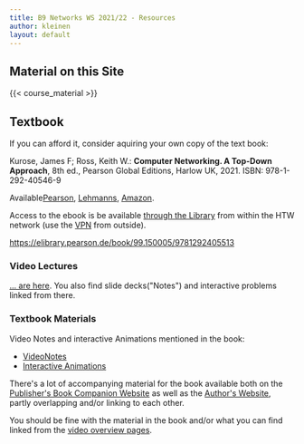 ```yaml
---
title: B9 Networks WS 2021/22 - Resources
author: kleinen
layout: default
---
```

## Material on this Site

{{< course_material >}}

## Textbook

If you can afford it, consider aquiring your own copy of the text book:

Kurose, James F; Ross, Keith W.: __Computer Networking. A Top-Down Approach__, 8th ed., Pearson Global Editions, Harlow UK, 2021.
ISBN: 978-1-292-40546-9

Available[Pearson](https://www.pearson.de/computer-networking-global-edition),
[Lehmanns](https://www.lehmanns.de/shop/mathematik-informatik/56287656-9781292405469-computer-networking-global-edition),
[Amazon](https://www.amazon.de/Computer-Networking-Global-James-Kurose/dp/1292405465?source=ps-sl-shoppingads-lpcontext&psc=1?th=1&psc=1).

Access to the ebook is be available [through the Library](https://sisis.rz.htw-berlin.de/search?bvnr=BV047350002) from within the HTW network (use the [VPN](https://rz.htw-berlin.de/anleitungen/vpn/) from outside).

https://elibrary.pearson.de/book/99.150005/9781292405513

### Video Lectures

[... are here](https://gaia.cs.umass.edu/kurose_ross/lectures.php). You also find slide decks("Notes") and interactive problems linked from there.

### Textbook Materials

Video Notes and interactive Animations mentioned in the book:

* [VideoNotes](https://media.pearsoncmg.com/ph/esm/ecs_kurose_compnetwork_8/cw/content/videonotes.php)
* [Interactive Animations](https://media.pearsoncmg.com/ph/esm/ecs_kurose_compnetwork_8/cw/#interactiveanimations)


There's a lot of accompanying material for the book available both on the
[Publisher's Book Companion Website](https://media.pearsoncmg.com/ph/esm/ecs_kurose_compnetwork_8/cw/)
as well as the [Author's Website](https://gaia.cs.umass.edu/kurose_ross/index.php),
partly overlapping and/or linking to each other.

You should be fine with the material in the book and/or what you can find linked from the [video overview pages](https://gaia.cs.umass.edu/kurose_ross/lectures.php).
